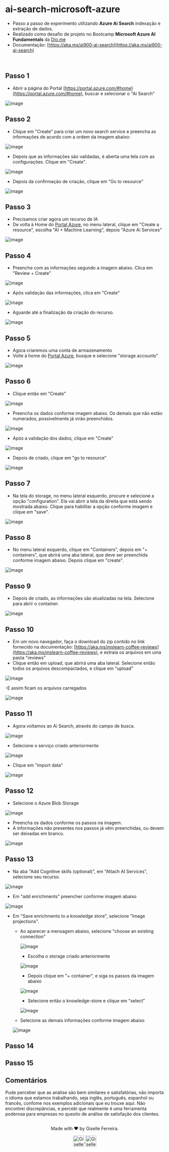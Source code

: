 # ai-search-microsoft-azure

- Passo a passo de experimento utilizando **Azure Ai Search** indexação e extração de dados. 
- Realizado como desafio de projeto no Bootcamp **Microsoft Azure AI Fundamentals** da [Dio.me](https://dio.me)
- Documentação: [https://aka.ms/ai900-ai-search](https://aka.ms/ai900-ai-search)

<br/>

## Passo 1
- Abrir a página do Portal [https://portal.azure.com/#home](https://portal.azure.com/#home), buscar e selecionar o "Ai Search"

![image](https://github.com/giselle-ferreira/ai-search-microsoft-azure/assets/84051263/8ea85c0c-c98f-43c2-9d44-2f43f407be3f)

## Passo 2
- Clique em "Create" para criar um novo search service e preencha as informações de acordo com a ordem da imagem abaixo:

![image](https://github.com/giselle-ferreira/ai-search-microsoft-azure/assets/84051263/86b08c93-3147-4a37-91ca-53128a62833c)

- Depois que as informações são validadas, é aberta uma tela com as configurações. Clique em "Create".

 ![image](https://github.com/giselle-ferreira/ai-search-microsoft-azure/assets/84051263/f110f490-edd4-41c5-91b6-81021c99f264)

- Depois da confirmação de criação, clique em "Go to resource"

![image](https://github.com/giselle-ferreira/ai-search-microsoft-azure/assets/84051263/76dc98c8-dd67-49b6-9b08-c10fd5d6285f)

## Passo 3
- Precisamos criar agora um recurso de IA
- De volta à Home do [Portal Azure](https://portal.azure.com/#home), no menu lateral, clique em "Create a resource", escolha "AI + Machine Learning", depois "Azure Ai Services"

![image](https://github.com/giselle-ferreira/ai-search-microsoft-azure/assets/84051263/7aa6d46e-edcc-472b-80ae-66d36258b301)

## Passo 4
- Preenche com as informações segundo a imagem abaixo. Clica em "Review + Create"

![image](https://github.com/giselle-ferreira/ai-search-microsoft-azure/assets/84051263/f56f92eb-7720-4328-8584-119a4df6278d)

- Após validação das informações, clica em "Create"

![image](https://github.com/giselle-ferreira/ai-search-microsoft-azure/assets/84051263/89aceb49-e017-46be-8bdf-eab5af53da45)

- Aguarde até a finalização da criação do recurso.

![image](https://github.com/giselle-ferreira/ai-search-microsoft-azure/assets/84051263/7bf7b2a0-4810-4b9c-89f3-e2c6729c9fee)

## Passo 5
- Agora criaremos uma conta de armazenamento
- Volte à home do [Portal Azure](https://portal.azure.com/#home), busque e selecione "storage accounts"

![image](https://github.com/giselle-ferreira/ai-search-microsoft-azure/assets/84051263/375a3f7e-f4e0-4a6a-86f1-3b1289cba152)

## Passo 6
- Clique então em "Create"

![image](https://github.com/giselle-ferreira/ai-search-microsoft-azure/assets/84051263/e5ec4e33-e8f3-47c3-b69b-94d1ef082498)

- Preencha os dados conforme imagem abaixo. Os demais que não estão numerados, possivelmente já virão preenchidos.

![image](https://github.com/giselle-ferreira/ai-search-microsoft-azure/assets/84051263/8e5cc876-beb7-48c4-a93e-fb740c98dbb6)

- Após a validação dos dados, clique em "Create"

![image](https://github.com/giselle-ferreira/ai-search-microsoft-azure/assets/84051263/130dedb0-475e-4e89-9cdc-8ba82d138cee)

- Depois de criado, clique em "go to resource"

![image](https://github.com/giselle-ferreira/ai-search-microsoft-azure/assets/84051263/1f081965-3967-4bc8-a11b-4f9c7736b3b5)

## Passo 7
- Na tela do storage, no menu lateral esquerdo, procure e selecione a opção "configuration". Ela vai abrir a tela da direita que está sendo mostrada abaixo. Clique para habilitar a opção conforme imagem e clique em "save".

![image](https://github.com/giselle-ferreira/ai-search-microsoft-azure/assets/84051263/100f602c-9db9-48e7-b464-d9ed02291f48)

## Passo 8
- No menu lateral esquerdo, clique em "Containers", depois em "+ containers", que abrirá uma aba lateral, que deve ser preenchida conforme imagem abaixo. Depois clique em "create".

![image](https://github.com/giselle-ferreira/ai-search-microsoft-azure/assets/84051263/50a65a0e-8846-431a-b4c5-4e6952bd7782)

## Passo 9
- Depois de criado, as informações são atualizadas na tela. Selecione para abrir o container.

![image](https://github.com/giselle-ferreira/ai-search-microsoft-azure/assets/84051263/e896d151-f78f-4bc2-b073-a92ea9b8da4f)

## Passo 10
- Em um novo navegador, faça o download do zip contido no link fornecido na documentação: [https://aka.ms/mslearn-coffee-reviews](https://aka.ms/mslearn-coffee-reviews), e extraia os arquivos em uma pasta "reviews"
- Clique então em upload, que abrirá uma aba lateral. Selecione então todos os arquivos descompactados, e clique em "upload"

![image](https://github.com/giselle-ferreira/ai-search-microsoft-azure/assets/84051263/508deac0-ff04-4409-8657-f9a04e6603b1)

-E assim ficam os arquivos carregados
  
![image](https://github.com/giselle-ferreira/ai-search-microsoft-azure/assets/84051263/98e99fac-abae-44bb-a2d1-93f22ae4ad4d)

## Passo 11
- Agora voltamos ao Ai Search, através do campo de busca.

 ![image](https://github.com/giselle-ferreira/ai-search-microsoft-azure/assets/84051263/a6f1fdad-4f91-4aaa-85b8-9b46fb31fa2e)

- Selecione o serviço criado anteriormente

![image](https://github.com/giselle-ferreira/ai-search-microsoft-azure/assets/84051263/fc322c64-2ee2-48f1-9f3c-3f9124cf6b3e)

- Clique em "import data"

![image](https://github.com/giselle-ferreira/ai-search-microsoft-azure/assets/84051263/0e17e2bd-c85e-42c6-918b-2e104850e4ea)

## Passo 12
- Selecione o Azure Blob Storage

![image](https://github.com/giselle-ferreira/ai-search-microsoft-azure/assets/84051263/d3b17083-d67e-41f4-a75f-18bcd624aa96)

- Preencha os dados conforme os passos na imagem.
- A informações não presentes nos passos já vêm preenchidas, ou devem ser deixadas em branco.

![image](https://github.com/giselle-ferreira/ai-search-microsoft-azure/assets/84051263/efce68bc-a7c1-43ef-b85e-fb31725508ae)

## Passo 13
- Na aba "Add Cognitive skills (optional)", em "Attach AI Services", selecione seu recurso.

![image](https://github.com/giselle-ferreira/ai-search-microsoft-azure/assets/84051263/faced554-3182-4f40-b270-6f760882eed6)

- Em "add enrichments" preencher conforme imagem abaixo

![image](https://github.com/giselle-ferreira/ai-search-microsoft-azure/assets/84051263/d94f15e3-930e-4dcb-a64d-dc4e26e50111)

- Em "Save enrichments to a knowledge store", selecione "Image projections".
  - Ao aparecer a mensagem abaixo, selecione "choose an existing connection"
    
       ![image](https://github.com/giselle-ferreira/ai-search-microsoft-azure/assets/84051263/2f2fd8d4-07b8-4b2e-9c35-6d14ee9d328b)
       - Escolha o storage criado anteriormente
    
       ![image](https://github.com/giselle-ferreira/ai-search-microsoft-azure/assets/84051263/e6c0f55c-31ae-4ea6-becd-045b327550e5)

       - Depois clique em "+ container", e siga os passos da imagem abaixo
    
       ![image](https://github.com/giselle-ferreira/ai-search-microsoft-azure/assets/84051263/813ebaaf-1677-4266-a0f2-5907479c9d02)

       - Selecione então o knowledge-store e clique em "select"

       ![image](https://github.com/giselle-ferreira/ai-search-microsoft-azure/assets/84051263/b6393f6b-e382-41b6-a762-d0a1774d2fa7)

  - Selecione as demais informações conforme imagem abaixo
      
  ![image](https://github.com/giselle-ferreira/ai-search-microsoft-azure/assets/84051263/8b97ad1e-257e-4b3f-9388-d062f0462736)


## Passo 14


## Passo 15






##

## Comentários
Pude perceber que as análise são bem similares e satisfatórias, não importa o idioma que estamos trabalhando, seja inglês, português, espanhol ou francês, confome nos exemplos adicionais que eu trouxe aqui. Não encontrei discrepâncias, e percebi que realmente é uma ferramenta poderosa para empresas no quesito de análise de satisfação dos clientes. 

##

<div align="center">
<p>Made with ❤️ by Giselle Ferreira.</p>
  <p>
    <a href="https://linkedin.com/in/giselleferreiras" target="_blank" >
      <img align="center" height="35" src="https://cdn-icons-png.flaticon.com/512/174/174857.png" alt="Giselle Ferreira Linkedin" />
    </a>
    <a href="https://instagram.com/giselletech" target="_blank" >
      <img align="center" height="35" src="https://upload.wikimedia.org/wikipedia/commons/thumb/a/a5/Instagram_icon.png/1200px-Instagram_icon.png" alt="Giselle Ferreira Instagram" />
    </a>
  </p>
</div>
